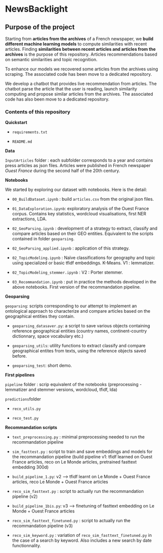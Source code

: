 # NewsBacklight



## Purpose of the project

Starting from **articles from the archives** of a French newspaper, we **build different machine learning models** to compute 
similarities with recent articles. Finding **similarities between recent articles and articles from the archives** is the 
purpose of this repository. Articles recommendations based on semantic similarities and topic recognition.


To enhance our models we recovered some articles from the archives using scraping. The associated code has been move to 
a dedicated repository. 

We develop a chatbot that provides live recommendation from articles. The chatbot parse the article that the user is reading, 
launch similarity computing and propose similar articles from the archives. The associated code has also been move to 
a dedicated repository. 


### Contents of this repository

__Quickstart__

* `requirements.txt`

* `README.md`

__Data__

`InputArticles` folder : each subfolder corresponds to a year and contains press articles as json files. 
Articles were published in French newspaper *Ouest France* during the second half of the 20th century. 


__Notebooks__

We started by exploring our dataset with notebooks. Here is the detail:

* `00_BuildDataset.ipynb` : build `articles.csv` from the original json files.

* `01_DataExploration.ipynb`: exploratory analysis of the Ouest France corpus. Contains key statistics, wordcloud visualisations, first NER extractions, LDA.

* `02_GeoParsing.ipynb` : development of a strategy to extract, classify and compare articles based on their GEO entities. Equivalent to the scripts contained in folder `geoparsing`. 

* `02_GeoParsing_applied.ipynb` : application of this strategy.

* `02_TopicModeling.ipynb` : Naïve classifications for geography and topic using specialized or basic tfidf embeddings. K-Means. V1 : lemmatizer.

* `02_TopicModeling_stemmer.ipynb` : V2 : Porter stemmer.

* `03_Recommandation.ipynb` : put in practice the methods developed in the above notebooks. First version of the recommandation pipeline. 


__Geoparsing__

`geoparsing`: scripts corresponding to our attempt to implement an ontological approach to characterize and compare articles based on the geographical entities they contain.

* `geoparsing_datasaver.py`: a script to save various objects containing reference geographical entities (country names, continent-country dictionnary, space vocabulary etc.)

* `geoparsing_utils`: utility functions to extract classify and compare geographical entites from texts, using the reference objects saved before.

* `geoparsing_test`: short demo.


__First pipelines__

`pipeline` folder : scrip equivalent of the notebooks (preprocessing - lemmatizer and stemmer versions, wordcloud, tfidf, lda)

`predictions`folder

* `reco_utils.py`

* `reco_test.py`

__Recommandation scripts__ 

* `text_preprocessing.py` : minimal preprocessing needed to run the recommandation pipeline

* `sim_fasttest.py` : script to train and save embeddings and models for the recommandation pipeline (build pipeline v1: tfidf learned on Ouest France articles, reco on Le Monde articles, pretrained fasttext embedding 300d)

* `build_pipeline_1.py`: v2 --> tfidf learnt on Le Monde + Ouest France articles, reco Le Monde + Ouest France articles

* `reco_sim_fasttext.py` : script to actually run the recommandation pipeline (v2)

* `build_pipeline_1bis.py`: v3 --> finetuning of fasttext embedding on Le Monde + Ouest France articles

* `reco_sim_fasttext_finetuned.py` : script to actually run the recommandation pipeline (v3)

* `reco_sim_keyword.py` : variation of `reco_sim_fasttext_finetuned.py` in the case of a search by keyword. Also includes a new search by date functionnality. 










